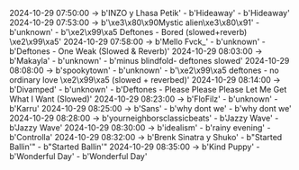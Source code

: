2024-10-29 07:50:00 -> b'INZO y Lhasa Petik' - b'Hideaway' - b'Hideaway'
2024-10-29 07:53:00 -> b'\xe3\x80\x90Mystic alien\xe3\x80\x91' - b'unknown' - b'\xe2\x99\xa5 Deftones - Bored (slowed+reverb) \xe2\x99\xa5'
2024-10-29 07:58:00 -> b'Mello Fvck_' - b'unknown' - b'Deftones - One Weak (Slowed & Reverb)'
2024-10-29 08:03:00 -> b'Makayla' - b'unknown' - b'minus blindfold- deftones slowed'
2024-10-29 08:08:00 -> b'spookytown' - b'unknown' - b'\xe2\x99\xa5 deftones - no ordinary love \xe2\x99\xa5 (slowed + reverbed)'
2024-10-29 08:14:00 -> b'Divamped' - b'unknown' - b'Deftones - Please Please Please Let Me Get What I Want (Slowed)'
2024-10-29 08:23:00 -> b'FloFilz' - b'unknown' - b'Karru'
2024-10-29 08:25:00 -> b'Sans' - b'why dont we' - b'why dont we'
2024-10-29 08:28:00 -> b'yourneighborsclassicbeats' - b'Jazzy Wave' - b'Jazzy Wave'
2024-10-29 08:30:00 -> b'idealism' - b'rainy evening' - b'Controlla'
2024-10-29 08:32:00 -> b'Brenk Sinatra y Shuko' - b"Started Ballin'" - b"Started Ballin'"
2024-10-29 08:35:00 -> b'Kind Puppy' - b'Wonderful Day' - b'Wonderful Day'
